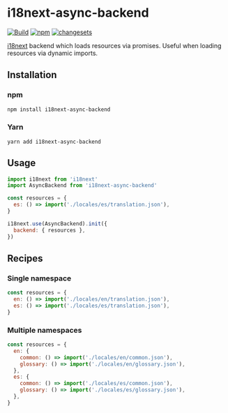 # i18next-async-backend

[![Build](https://github.com/Widen/i18next-async-backend/actions/workflows/build.yml/badge.svg)](https://github.com/Widen/i18next-async-backend/actions/workflows/build.yml)
[![npm](https://img.shields.io/npm/v/i18next-async-backend)](https://www.npmjs.com/package/i18next-async-backend)
[![changesets](https://img.shields.io/badge/maintained%20with-changesets-blue)](https://github.com/atlassian/changesets)

[i18next](https://www.i18next.com) backend which loads resources via promises.
Useful when loading resources via dynamic imports.

## Installation

### npm

```sh
npm install i18next-async-backend
```

### Yarn

```
yarn add i18next-async-backend
```

## Usage

```js
import i18next from 'i18next'
import AsyncBackend from 'i18next-async-backend'

const resources = {
  es: () => import('./locales/es/translation.json'),
}

i18next.use(AsyncBackend).init({
  backend: { resources },
})
```

## Recipes

### Single namespace

```js
const resources = {
  en: () => import('./locales/en/translation.json'),
  es: () => import('./locales/es/translation.json'),
}
```

### Multiple namespaces

```js
const resources = {
  en: {
    common: () => import('./locales/en/common.json'),
    glossary: () => import('./locales/en/glossary.json'),
  },
  es: {
    common: () => import('./locales/es/common.json'),
    glossary: () => import('./locales/es/glossary.json'),
  },
}
```
